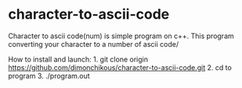 # character-to-ascii-code
Character to ascii code(num) is simple program on c++. This program converting your character to a number of ascii code/

How to install and launch:
    1.  git clone origin https://github.com/dimonchikous/character-to-ascii-code.git
    2.  cd to program
    3. ./program.out
